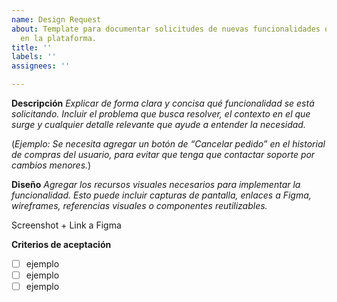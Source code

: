 ```yaml
---
name: Design Request
about: Template para documentar solicitudes de nuevas funcionalidades o mejoras significativas
  en la plataforma.
title: ''
labels: ''
assignees: ''

---
```


**Descripción**
_Explicar de forma clara y concisa qué funcionalidad se está solicitando. Incluir el problema que busca resolver, el contexto en el que surge y cualquier detalle relevante que ayude a entender la necesidad._

(_Ejemplo: Se necesita agregar un botón de “Cancelar pedido” en el historial de compras del usuario, para evitar que tenga que contactar soporte por cambios menores._)

**Diseño**
_Agregar los recursos visuales necesarios para implementar la funcionalidad. Esto puede incluir capturas de pantalla, enlaces a Figma, wireframes, referencias visuales o componentes reutilizables._

Screenshot + Link a Figma

**Criterios de aceptación**
- [ ] ejemplo
- [ ] ejemplo
- [ ] ejemplo
